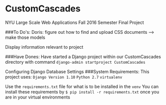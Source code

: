 # CustomCascades
NYU Large Scale Web Applications Fall 2016 Semester Final Project

###To Do's:
Doris: figure out how to find and upload CSS documents --> make those models

Display information relevant to project

###Have Dones: 
Have started a Django project within our CustomCascades directory with command
```django-admin startproject CustomCascades```

Configuring Django Database Settings
###System Requirements: 
This project uses:
`Django Version 1.10`
`Python 2.7`
`virtualenv`

Use the `requirements.txt` file for what is to be installed in the `venv`
You can install these requirements by `$ pip install -r requirements.txt` once you are in your virtual environments